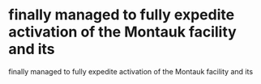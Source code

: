 # finally managed to fully expedite activation of the Montauk facility and its

finally managed to fully expedite activation of the Montauk facility and its